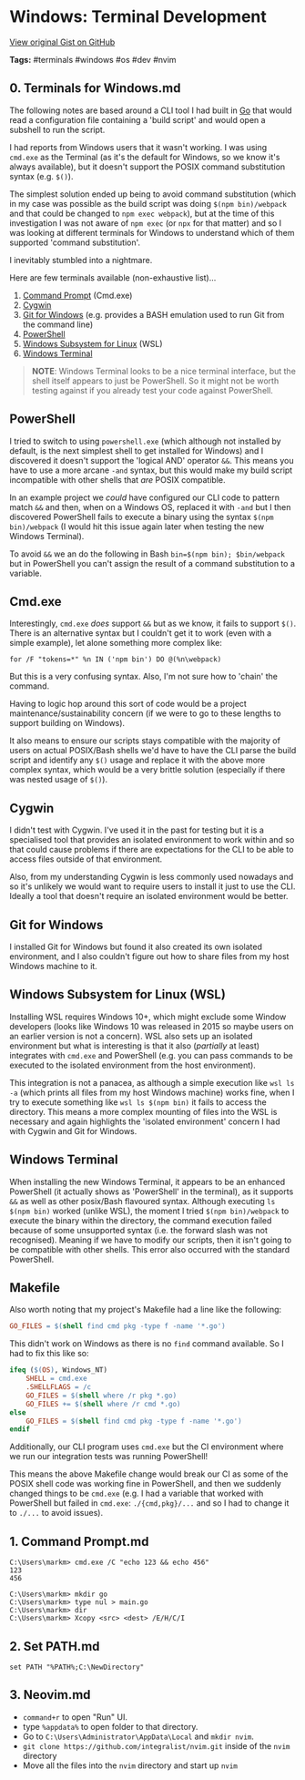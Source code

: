 # Windows: Terminal Development 

[View original Gist on GitHub](https://gist.github.com/Integralist/c112bf8c131b4cc4d52e4e237c880383)

**Tags:** #terminals #windows #os #dev #nvim

## 0. Terminals for Windows.md

The following notes are based around a CLI tool I had built in [Go](https://go.dev/) that would read a configuration file containing a 'build script' and would open a subshell to run the script. 

I had reports from Windows users that it wasn't working. I was using `cmd.exe` as the Terminal (as it's the default for Windows, so we know it's always available), but it doesn't support the POSIX command substitution syntax (e.g. `$()`). 

The simplest solution ended up being to avoid command substitution (which in my case was possible as the build script was doing `$(npm bin)/webpack` and that could be changed to `npm exec webpack`), but at the time of this investigation I was not aware of `npm exec` (or `npx` for that matter) and so I was looking at different terminals for Windows to understand which of them supported 'command substitution'. 

I inevitably stumbled into a nightmare.

Here are few terminals available (non-exhaustive list)...

1. [Command Prompt](https://learn.microsoft.com/en-us/windows-server/administration/windows-commands/cmd) (Cmd.exe)
2. [Cygwin](https://www.cygwin.com)
3. [Git for Windows](https://gitforwindows.org) (e.g. provides a BASH emulation used to run Git from the command line)
4. [PowerShell](https://learn.microsoft.com/en-us/powershell/scripting/overview?view=powershell-7.2)
5. [Windows Subsystem for Linux](https://learn.microsoft.com/en-us/windows/wsl/install) (WSL)
6. [Windows Terminal](https://learn.microsoft.com/en-us/windows/terminal/)

> **NOTE**: Windows Terminal looks to be a nice terminal interface, but the shell itself appears to just be PowerShell. So it might not be worth testing against if you already test your code against PowerShell.

## PowerShell

I tried to switch to using `powershell.exe` (which although not installed by default, is the next simplest shell to get installed for Windows) and I discovered it doesn't support the 'logical AND' operator `&&`. This means you have to use a more arcane `-and` syntax, but this would make my build script incompatible with other shells that _are_ POSIX compatible. 

In an example project we _could_ have configured our CLI code to pattern match `&&` and then, when on a Windows OS, replaced it with `-and` but I then discovered PowerShell fails to execute a binary using the syntax `$(npm bin)/webpack` (I would hit this issue again later when testing the new Windows Terminal). 

To avoid `&&` we an do the following in Bash `bin=$(npm bin); $bin/webpack` but in PowerShell you can't assign the result of a command substitution to a variable.

## Cmd.exe

Interestingly, `cmd.exe` _does_ support `&&` but as we know, it fails to support `$()`. There is an alternative syntax but I couldn't get it to work (even with a simple example), let alone something more complex like: 

```shell
for /F "tokens=*" %n IN ('npm bin') DO @(%n\webpack)
```

But this is a very confusing syntax. Also, I'm not sure how to 'chain' the command. 

Having to logic hop around this sort of code would be a project maintenance/sustainability concern (if we were to go to these lengths to support building on Windows).

It also means to ensure our scripts stays compatible with the majority of users on actual POSIX/Bash shells we'd have to have the CLI parse the build script and identify any `$()` usage and replace it with the above more complex syntax, which would be a very brittle solution (especially if there was nested usage of `$()`).

## Cygwin

I didn't test with Cygwin. I've used it in the past for testing but it is a specialised tool that provides an isolated environment to work within and so that could cause problems if there are expectations for the CLI to be able to access files outside of that environment. 

Also, from my understanding Cygwin is less commonly used nowadays and so it's unlikely we would want to require users to install it just to use the CLI. Ideally a tool that doesn't require an isolated environment would be better.

## Git for Windows

I installed Git for Windows but found it also created its own isolated environment, and I also couldn't figure out how to share files from my host Windows machine to it.

## Windows Subsystem for Linux (WSL)

Installing WSL requires Windows 10+, which might exclude some Window developers (looks like Windows 10 was released in 2015 so maybe users on an earlier version is not a concern). WSL also sets up an isolated environment but what is interesting is that it also (_partially_ at least) integrates with `cmd.exe` and PowerShell (e.g. you can pass commands to be executed to the isolated environment from the host environment). 

This integration is not a panacea, as although a simple execution like `wsl ls -a` (which prints all files from my host Windows machine) works fine, when I try to execute something like `wsl ls $(npm bin)` it fails to access the directory. This means a more complex mounting of files into the WSL is necessary and again highlights the 'isolated environment' concern I had with Cygwin and Git for Windows.

## Windows Terminal

When installing the new Windows Terminal, it appears to be an enhanced PowerShell (it actually shows as 'PowerShell' in the terminal), as it supports `&&` as well as other posix/Bash flavoured syntax. Although executing  `ls $(npm bin)` worked (unlike WSL), the moment I tried `$(npm bin)/webpack` to execute the binary within the directory, the command execution failed because of some unsupported syntax (i.e. the forward slash was not recognised). Meaning if we have to modify our scripts, then it isn't going to be compatible with other shells. This error also occurred with the standard PowerShell.

## Makefile

Also worth noting that my project's Makefile had a line like the following:

```Makefile
GO_FILES = $(shell find cmd pkg -type f -name '*.go')
```

This didn't work on Windows as there is no `find` command available. So I had to fix this like so:

```Makefile
ifeq ($(OS), Windows_NT)
	SHELL = cmd.exe
    .SHELLFLAGS = /c
	GO_FILES = $(shell where /r pkg *.go)
	GO_FILES += $(shell where /r cmd *.go)
else
	GO_FILES = $(shell find cmd pkg -type f -name '*.go')
endif
```

Additionally, our CLI program uses `cmd.exe` but the CI environment where we run our integration tests was running PowerShell! 

This means the above Makefile change would break our CI as some of the POSIX shell code was working fine in PowerShell, and then we suddenly changed things to be `cmd.exe` (e.g. I had a variable that worked with PowerShell but failed in `cmd.exe`: `./{cmd,pkg}/...` and so I had to change it to `./...` to avoid issues).

## 1. Command Prompt.md

```shell
C:\Users\markm> cmd.exe /C "echo 123 && echo 456"
123
456	

C:\Users\markm> mkdir go
C:\Users\markm> type nul > main.go
C:\Users\markm> dir
C:\Users\markm> Xcopy <src> <dest> /E/H/C/I
```

## 2. Set PATH.md

```shell
set PATH "%PATH%;C:\NewDirectory"
```

## 3. Neovim.md

- `command+r` to open "Run" UI.
- type `%appdata%` to open folder to that directory.
- Go to `C:\Users\Administrator\AppData\Local` and `mkdir nvim`.
- `git clone https://github.com/integralist/nvim.git` inside of the `nvim` directory
- Move all the files into the `nvim` directory and start up `nvim`

